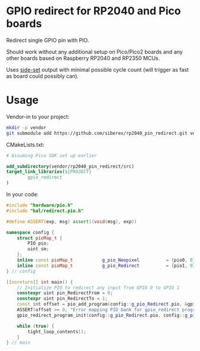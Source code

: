 # GPIO redirect for RP2040 and Pico boards

Redirect single GPIO pin with PIO.

Should work without any additional setup on Pico/Pico2 boards and any other boards based on Raspberry RP2040 and RP2350 MCUs.

Uses [side-set](https://datasheets.raspberrypi.com/rp2040/rp2040-datasheet.pdf#page=332&zoom=100,153,745) output with minimal possible cycle count (will trigger as fast as board could possibly can).


# Usage

Vendor-in to your project:

```bash
mkdir -p vendor
git submodule add https://github.com/siberex/rp2040_pin_redirect.git vendor/rp2040_pin_redirect
```

CMakeLists.txt:

```cmake
# Assuming Pico SDK set up earlier

add_subdirectory(vendor/rp2040_pin_redirect/src)
target_link_libraries(${PROJECT}
        gpio_redirect
)
```

In your code:

```c++
#include "hardware/pio.h"
#include "hal/redirect.pio.h"

#define ASSERT(exp, msg) assert((void(msg), exp))

namespace config {
    struct pioMap_t {
        PIO pio;
        uint sm;
    };
    inline const pioMap_t           g_pio_Neopixel          = {pio0, 0};    // other PIO rograms
    inline const pioMap_t           g_pio_Redirect          = {pio1, 0};
} // config

[[noreturn]] int main() {
    // Initialize PIO to redirect any input from GPIO 0 to GPIO 1
    constexpr uint pin_RedirectFrom = 0;
    constexpr uint pin_RedirectTo = 1;
    const int offset = pio_add_program(config::g_pio_Redirect.pio, &gpio_redirect_program);
    ASSERT(offset >= 0, "Error mapping PIO bank for gpio_redirect program");
    gpio_redirect_program_init(config::g_pio_Redirect.pio, config::g_pio_Redirect.sm, offset, pin_RedirectFrom, pin_RedirectTo);

    while (true) {
        tight_loop_contents();
    }
} // main
```